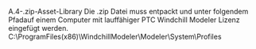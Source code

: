 A.4-.zip-Asset-Library
Die .zip Datei muss entpackt und unter folgendem Pfadauf einem Computer mit lauffähiger PTC Windchill Modeler Lizenz eingefügt werden.
C:\ProgramFiles(x86)\WindchillModeler\Modeler\System\Profiles
